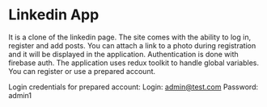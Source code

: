 # Linkedin App

It is a clone of the linkedin page. The site comes with the ability to log in, register and add posts. You can attach a link to a photo during registration and it will be displayed in the application.
Authentication is done with firebase auth.
The application uses redux toolkit to handle global variables.
You can register or use a prepared account.

Login credentials for prepared account:
Login: admin@test.com
Password: admin1
